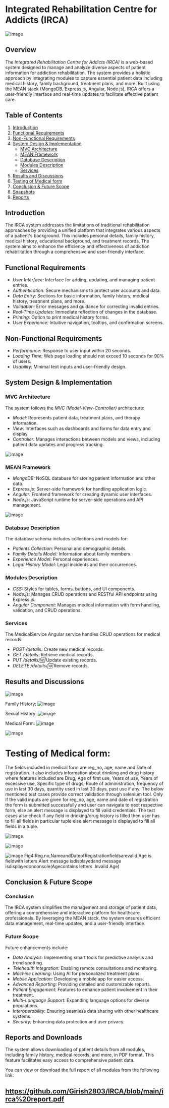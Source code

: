 # Integrated Rehabilitation Centre for Addicts (IRCA)

![image](https://github.com/user-attachments/assets/c03c1ce7-6686-4835-a18d-0fc037a56bb7)
  <!-- Add a logo image here -->

## Overview

The *Integrated Rehabilitation Centre for Addicts (IRCA)* is a web-based system designed to manage and analyze diverse aspects of patient information for addiction rehabilitation. The system provides a holistic approach by integrating modules to capture essential patient data including medical history, family background, treatment plans, and more. Built using the MEAN stack (MongoDB, Express.js, Angular, Node.js), IRCA offers a user-friendly interface and real-time updates to facilitate effective patient care.

## Table of Contents

1. [Introduction](#introduction)
2. [Functional Requirements](#functional-requirements)
3. [Non-Functional Requirements](#non-functional-requirements)
4. [System Design & Implementation](#system-design--implementation)
   - [MVC Architecture](#mvc-architecture)
   - [MEAN Framework](#mean-framework)
   - [Database Description](#database-description)
   - [Modules Description](#modules-description)
   - [Services](#services)
5. [Results and Discussions](#results-and-discussions)
6. [Testing of Medical form](#testing-of-medical-form)
7. [Conclusion & Future Scope](#conclusion--future-scope)
8. [Snapshots](#snapshots)
9. [Reports](#reports)

## Introduction

The IRCA system addresses the limitations of traditional rehabilitation approaches by providing a unified platform that integrates various aspects of a patient's background. This includes personal details, family history, medical history, educational background, and treatment records. The system aims to enhance the efficiency and effectiveness of addiction rehabilitation through a comprehensive and user-friendly interface.

## Functional Requirements

- *User Interface:* Interface for adding, updating, and managing patient entries.
- *Authentication:* Secure mechanisms to protect user accounts and data.
- *Data Entry:* Sections for basic information, family history, medical history, treatment plans, and more.
- *Validation:* Error messages and guidance for correcting invalid entries.
- *Real-Time Updates:* Immediate reflection of changes in the database.
- *Printing:* Option to print medical history forms.
- *User Experience:* Intuitive navigation, tooltips, and confirmation screens.

## Non-Functional Requirements

- *Performance:* Response to user input within 20 seconds.
- *Loading Time:* Web page loading should not exceed 10 seconds for 90% of users.
- *Usability:* Minimal text inputs and user-friendly design.

## System Design & Implementation

### MVC Architecture

The system follows the *MVC (Model-View-Controller)* architecture:

- *Model:* Represents patient data, treatment plans, and therapy information.
- *View:* Interfaces such as dashboards and forms for data entry and display.
- *Controller:* Manages interactions between models and views, including patient data updates and progress tracking.

![image](https://github.com/user-attachments/assets/03c323c9-f44e-4507-86d5-3e43953746c5)

### MEAN Framework

- *MongoDB:* NoSQL database for storing patient information and other data.
- *Express.js:* Server-side framework for handling application logic.
- *Angular:* Frontend framework for creating dynamic user interfaces.
- *Node.js:* JavaScript runtime for server-side operations and API management.

![image](https://github.com/user-attachments/assets/7baf256d-f86c-4833-b454-3ad7bbbdbd8b)


### Database Description

The database schema includes collections and models for:

- *Patients Collection:* Personal and demographic details.
- *Family Details Model:* Information about family members.
- *Experience Model:* Personal experiences.
- *Legal History Model:* Legal incidents and their occurrences.

### Modules Description

- *CSS:* Styles for tables, forms, buttons, and UI components.
- *Node.js:* Manages CRUD operations and RESTful API endpoints using Express.js.
- *Angular Component:* Manages medical information with form handling, validation, and CRUD operations.

### Services

The MedicalService Angular service handles CRUD operations for medical records:

- *POST /details:* Create new medical records.
- *GET /details:* Retrieve medical records.
- *PUT /details/:id:* Update existing records.
- *DELETE /details/:id:* Remove records.

## Results and Discussions

![image](https://github.com/user-attachments/assets/60a4cce6-ee00-4f7e-95d0-a0c8f09ccaa2)

Family History:
![image](https://github.com/user-attachments/assets/22fdbfd4-e804-467b-9e87-ce9e758270d6)

Sexual History:
![image](https://github.com/user-attachments/assets/883bb5e7-87e6-442c-b64d-1332a4886092)

Medical Form:
![image](https://github.com/user-attachments/assets/3e520350-3051-479c-b8eb-d9fa82e275af)


![image](https://github.com/user-attachments/assets/3409d373-7761-437d-83e9-7a6c7b022aad)

# Testing of Medical form:
The fields included in medical form are reg_no, age, name and Date of registration. It also
 includes information about drinking and drug history where features included are Drug, Age
 of first use, Years of use, Years of excessive use, Specific type of drugs, Route of
 administration, frequency of use in last 30 days, quantity used in last 30 days, past use if
 any. The below mentioned test cases provide correct validation through selenium tool. Only
 if the valid inputs are given for reg_no, age, name and date of registration the form is
 submitted successfully and user can navigate to next respective form, else an alert message
 is displayed to fill valid credentials. The test cases also check if any field in drinking/drug
 history is filled then user has to fill all fields in particular tuple else alert message is displayed to fill all fields in a tuple.
 
![image](https://github.com/user-attachments/assets/73aa184e-f294-40fb-99b9-cfadbc8a73ac)


![image](https://github.com/user-attachments/assets/5a8bd1eb-7f2b-4a92-935b-6b2b788cf48d)

![image](https://github.com/user-attachments/assets/528ee163-2d7e-4375-9910-3efc54ec35b4)
Fig4:Reg.no,NameandDateofRegistrationfieldsarevalid.Age is fieldwith letters.Alert
 message isdisplayedand message isdisplayedonconsole(Agecontains letters .Invalid
 Age)

## Conclusion & Future Scope

### Conclusion

The IRCA system simplifies the management and storage of patient data, offering a comprehensive and interactive platform for healthcare professionals. By leveraging the MEAN stack, the system ensures efficient data management, real-time updates, and a user-friendly interface.

### Future Scope

Future enhancements include:

- *Data Analysis:* Implementing smart tools for predictive analysis and trend spotting.
- *Telehealth Integration:* Enabling remote consultations and monitoring.
- *Machine Learning:* Using AI for personalized treatment plans.
- *Mobile Application:* Developing a mobile app for easier access.
- *Advanced Reporting:* Providing detailed and customizable reports.
- *Patient Engagement:* Features to enhance patient involvement in their treatment.
- *Multi-Language Support:* Expanding language options for diverse populations.
- *Interoperability:* Ensuring seamless data sharing with other healthcare systems.
- *Security:* Enhancing data protection and user privacy.

## Reports and Downloads

The system allows downloading of patient details from all modules, including family history, medical records, and more, in PDF format. This feature facilitates easy access to comprehensive patient data.

You can view or download the full report of all modules from the following link:

https://github.com/Girish2803/IRCA/blob/main/irca%20report.pdf
---
